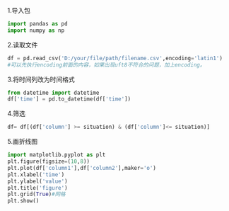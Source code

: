 1.导入包
```python
import pandas as pd
import numpy as np
```
2.读取文件
```python
df = pd.read_csv('D:/your/file/path/filename.csv',encoding='latin1')
#可以先执行encoding前面的内容，如果出现uft8不符合的问题，加上encoding。
```
3.将时间列改为时间格式
```python
from datetime import datetime
df['time'] = pd.to_datetime(df['time'])
```
4.筛选
```python
df= df[(df['column'] >= situation) & (df['column']<= situation)]
```
5.画折线图
```python
import matplotlib.pyplot as plt
plt.figure(figsize=(10,8))
plt.plot(df['column1'],df['column2'],maker='o')
plt.xlabel('time')
plt.ylabel('value')
plt.title('figure')
plt.grid(True)#网格
plt.show()
```